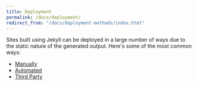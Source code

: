 ```yaml
---
title: Deployment
permalink: /docs/deployment/
redirect_from: "/docs/deployment-methods/index.html"
---
```


Sites built using Jekyll can be deployed in a large number of ways due to the static nature of the generated output. Here's some of the most common ways:

* [Manually](/docs/deployment/manual/)
* [Automated](/docs/deployment/automated/)
* [Third Party](/docs/deployment/third-party/)
